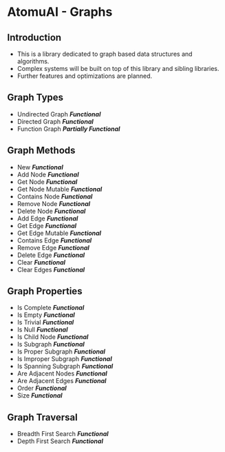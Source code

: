 # AtomuAI - Graphs

## Introduction
- This is a library dedicated to graph based data structures and algorithms.
- Complex systems will be built on top of this library and sibling libraries.
- Further features and optimizations are planned.

## Graph Types
- Undirected Graph ***Functional***
- Directed Graph ***Functional***
- Function Graph ***Partially Functional***

## Graph Methods
- New ***Functional***
- Add Node ***Functional***
- Get Node ***Functional***
- Get Node Mutable ***Functional***
- Contains Node ***Functional***
- Remove Node ***Functional***
- Delete Node ***Functional***
- Add Edge ***Functional***
- Get Edge ***Functional***
- Get Edge Mutable ***Functional***
- Contains Edge ***Functional***
- Remove Edge ***Functional***
- Delete Edge ***Functional***
- Clear ***Functional***
- Clear Edges ***Functional***

## Graph Properties
- Is Complete ***Functional***
- Is Empty ***Functional***
- Is Trivial ***Functional***
- Is Null ***Functional***
- Is Child Node ***Functional***
- Is Subgraph ***Functional***
- Is Proper Subgraph ***Functional***
- Is Improper Subgraph ***Functional***
- Is Spanning Subgraph ***Functional***
- Are Adjacent Nodes ***Functional***
- Are Adjacent Edges ***Functional***
- Order ***Functional***
- Size ***Functional***

## Graph Traversal
- Breadth First Search ***Functional***
- Depth First Search ***Functional***